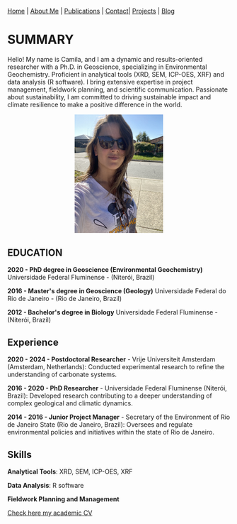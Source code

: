 [Home](./index.md) | [About Me](./about.md) | [Publications](./Publications.md) | [Contact](./contact.md)| [Projects](./projects.md) | [Blog](./blog.md)

# SUMMARY

Hello!
My name is Camila, and I am a dynamic and results-oriented researcher with a Ph.D. in Geoscience, specializing in Environmental Geochemistry. Proficient in analytical tools (XRD, SEM, ICP-OES, XRF) and data analysis (R software). I bring extensive expertise in project management, fieldwork planning, and scientific communication. Passionate about sustainability, I am committed to driving sustainable impact and climate resilience to make a positive difference in the world.

<div style="text-align: center;">
  <img src="IMG_4007.jpeg" alt="Myself" width="200">
</div>

## EDUCATION

**2020 - PhD degree in Geoscience (Environmental Geochemistry)**
Universidade Federal Fluminense -
(Niterói, Brazil)

**2016 - Master's degree in Geoscience (Geology)**
Universidade Federal do Rio de Janeiro -
(Rio de Janeiro, Brazil)

**2012 - Bachelor's degree in Biology**
Universidade Federal Fluminense -
(Niterói, Brazil)

## Experience

**2020 - 2024 - Postdoctoral Researcher** - 
<span class="light-blue">Vrije Universiteit Amsterdam</span> (Amsterdam, Netherlands):
Conducted experimental research to refine the understanding of carbonate systems.

**2016 - 2020 - PhD Researcher** -
<span class="light-blue">Universidade Federal Fluminense</span> (Niterói, Brazil):
Developed research contributing to a deeper understanding of complex geological and climatic dynamics.

**2014 - 2016 - Junior Project Manager** -
<span class="light-blue">Secretary of the Environment of Rio de Janeiro State</span> (Rio de Janeiro, Brazil):
Oversees and regulate environmental policies and initiatives within the state of Rio de Janeiro.

## Skills 

**Analytical Tools**: XRD, SEM, ICP-OES, XRF

**Data Analysis**: R software

**Fieldwork Planning and Management**

[Check here my academic CV](./CA_CV_2024.pdf)

